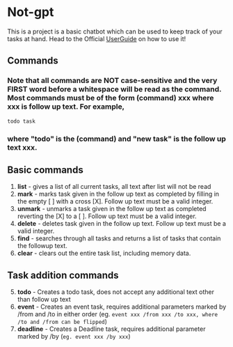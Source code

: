 # Not-gpt

This is a project is a basic chatbot which can be used to keep track of your tasks at hand.
Head to the Official [UserGuide](https://flyingsalsa.github.io/ip/) on how to use it! 

## Commands   
### Note that all commands are NOT case-sensitive and the very FIRST word before a whitespace will be read as the command. <br> Most commands must be of the form (command) xxx where xxx is follow up text. For example,
`todo task`
### where "todo" is the (command) and "new task" is the follow up text xxx.

## Basic commands
1. **list** - gives a list of all current tasks, all text after list will not be read      
1. **mark** - marks task given in the follow up text as completed by filling in the empty [  ] with a cross [X].  Follow up text must be a valid integer. 
1. **unmark** - unmarks a task given in the follow up text as completed reverting the [X] to a [  ].  Follow up text must be a valid integer.   
1. **delete** - deletes task given in the follow up text.  Follow up text must be a valid integer.
2. **find** - searches through all tasks and returns a list of tasks that contain the followup text.
3. **clear** - clears out the entire task list, including memory data.
## Task addition commands
5. **todo** - Creates a todo task, does not accept any additional text other than follow up text
6. **event** - Creates an event task, requires additional parameters marked by /from and /to in either order (eg. ```event xxx /from xxx /to xxx, where /to and /from can be flipped```)
7. **deadline** - Creates a Deadline task, requires additional parameter marked by /by (```eg. event xxx /by xxx```)


